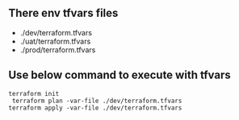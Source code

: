 ## There env tfvars files
* ./dev/terraform.tfvars
* ./uat/terraform.tfvars
* ./prod/terraform.tfvars  
## Use below command to execute with tfvars
` terraform init `  
` terraform plan -var-file ./dev/terraform.tfvars`     
` terraform apply -var-file ./dev/terraform.tfvars `

